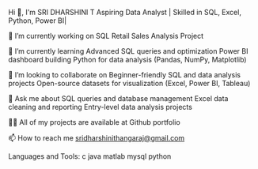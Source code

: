 Hi 👋, I'm SRI DHARSHINI T
Aspiring Data Analyst | Skilled in SQL, Excel, Python, Power BI|

🔭 I’m currently working on SQL Retail Sales Analysis Project

🌱 I’m currently learning Advanced SQL queries and optimization Power BI dashboard building Python for data analysis (Pandas, NumPy, Matplotlib)

👯 I’m looking to collaborate on Beginner-friendly SQL and data analysis projects Open-source datasets for visualization (Excel, Power BI, Tableau)

💬 Ask me about SQL queries and database management Excel data cleaning and reporting Entry-level data analysis projects

👨‍💻 All of my projects are available at Github portfolio

📫 How to reach me sridharshinithangaraj@gmail.com

Languages and Tools:
c
java
matlab
mysql
python
